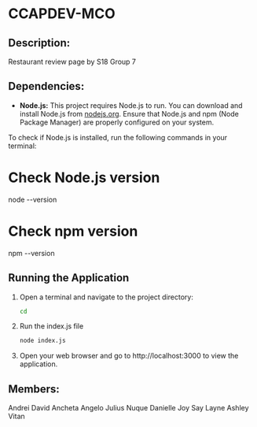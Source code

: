 # CCAPDEV-MCO

## Description:

Restaurant review page by S18 Group 7

## Dependencies:

- **Node.js:** This project requires Node.js to run. You can download and install Node.js from [nodejs.org](https://nodejs.org/). Ensure that Node.js and npm (Node Package Manager) are properly configured on your system.

To check if Node.js is installed, run the following commands in your terminal:

# Check Node.js version
node --version

# Check npm version
npm --version

## Running the Application

1. Open a terminal and navigate to the project directory:

   ```bash
   cd

2. Run the index.js file
   
   ```bash
   node index.js

3. Open your web browser and go to http://localhost:3000 to view the application. 

## Members:
Andrei David Ancheta
Angelo Julius Nuque
Danielle Joy Say
Layne Ashley Vitan
